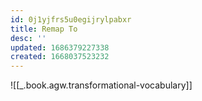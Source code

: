 ```yaml
---
id: 0j1yjfrs5u0egijrylpabxr
title: Remap To
desc: ''
updated: 1686379227338
created: 1668037523232
---
```


![[_.book.agw.transformational-vocabulary]]